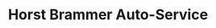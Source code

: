 ---
title: "Horst Brammer Auto-Service"
url: /hermannsburg/horst-brammer-auto-service/
shop: Autowerkstatt
---
